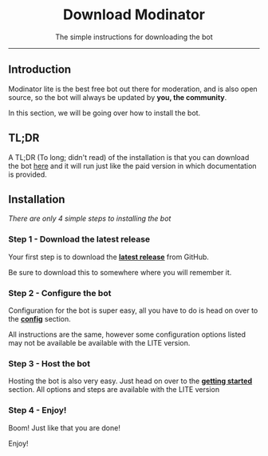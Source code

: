<div align="center">
    <h1>Download Modinator</h1>
    <p>
        The simple instructions for downloading the bot
    </p>
</div>

------

## Introduction

Modinator lite is the best free bot out there for moderation, and is also open source, so the bot will always be updated by **you, the community**.

In this section, we will be going over how to install the bot.

## TL;DR

A TL;DR (To long; didn't read) of the installation is that you can download the bot [here](https://github.com/TheConwayy/Modinator-LITE) and it will run just like the paid version in which documentation is provided.

## Installation

*There are only 4 simple steps to installing the bot*

### Step 1 - Download the latest release

Your first step is to download the <span style="text-decoration:underline;">**[latest release](https://github.com/TheConwayy/Modinator-LITE/releases/tag/latest)**</span> from GitHub.

Be sure to download this to somewhere where you will remember it.

### Step 2 - Configure the bot

Configuration for the bot is super easy, all you have to do is head on over to the <span style="text-decoration:underline;">**[config](https://modinator.tk/config)**</span> section.

All instructions are the same, however some configuration options listed may not be available be available with the LITE version.

### Step 3 - Host the bot

Hosting the bot is also very easy. Just head on over to the <span style="text-decoration:underline;">**[getting started](https://modinator.tk/getting-started)**</span> section. All options and steps are available with the LITE version

### Step 4 - Enjoy!

Boom! Just like that you are done!

Enjoy!